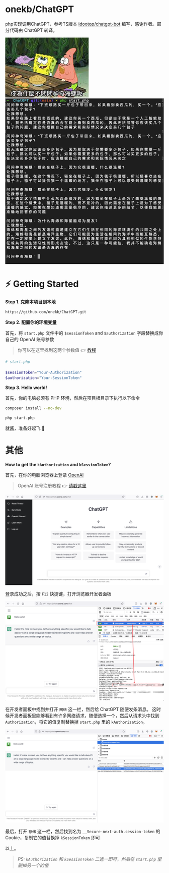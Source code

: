 # onekb/ChatGPT

php实现调用ChatGPT，参考TS版本 [idootop/chatgpt-bot](https://github.com/idootop/chatgpt-bot) 编写，感谢作者。部分代码由 ChatGPT 转译。

![](./screenshots/conch.jpeg)
![](./screenshots/demo.png)

# ⚡️ Getting Started

**Step 1. 克隆本项目到本地**

```bash
https://github.com/onekb/ChatGPT.git
```

**Step 2. 配置你的环境变量**

首先，将 `start.php` 文件中的 `$sessionToken` and `$authorization` 字段替换成你自己的 OpenAI 账号参数
> 你可以在这里找到这两个参数值 👉 [教程](#其他)

```php
# start.php

$sessionToken="Your-Authorization"
$authorization="Your-SessionToken"
```

**Step 3. Hello world!**

首先，你的电脑必须有 PHP 环境，然后在项目根目录下执行以下命令

```bash
composer install --no-dev
```

```php
php start.php
```

就酱，准备好起飞 🚀

# 其他

**How to get the `kAuthorization` and `kSessionToken`?**

首先，在你的电脑浏览器上登录 [OpenAI](https://chat.openai.com/chat)

> OpenAI 账号注册教程 👉 [请戳这里](https://juejin.cn/post/7173447848292253704)

![](./screenshots/logined.png)

登录成功之后，按 `F12` 快捷键，打开浏览器开发者面板

![](./screenshots/auth.png)

在开发者面板中找到并打开 `网络` 这一栏，然后给 ChatGPT 随便发条消息。 这时候开发者面板里能够看到有许多网络请求，随便选择一个，然后从请求头中找到 `Authorization`，将它的值复制替换掉 `start.php`
里的 `kAuthorization`。

![](./screenshots/session.png)

最后，打开 `存储` 这一栏，然后找到名为 `__Secure-next-auth.session-token` 的 Cookie，复制它的值替换掉 `kSessionToken` 即可

以上。

> *PS: `kAuthorization` 和 `kSessionToken` 二选一即可，然后在 `start.php` 里删掉另一个的值*